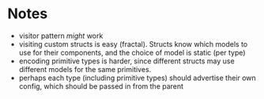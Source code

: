# Notes

- visitor pattern *might* work
- visiting custom structs is easy (fractal). Structs know which models to use for their components, and the choice of model is static (per type)
- encoding primitive types is harder, since different structs may use different models for the same primitives.
- perhaps each type (including primitive types) should advertise their own config, which should be passed in from the parent